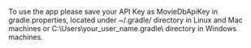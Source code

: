 To use the app please save your API Key as MovieDbApiKey in gradle.properties, located under ~/.gradle/ directory in Linux and Mac machines or C:\Users\your_user_name\.gradle\ directory in Windows machines.